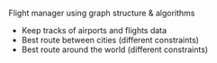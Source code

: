 Flight manager using graph structure & algorithms
- Keep tracks of airports and flights data
- Best route between cities (different constraints)
- Best route around the world (different constraints)
